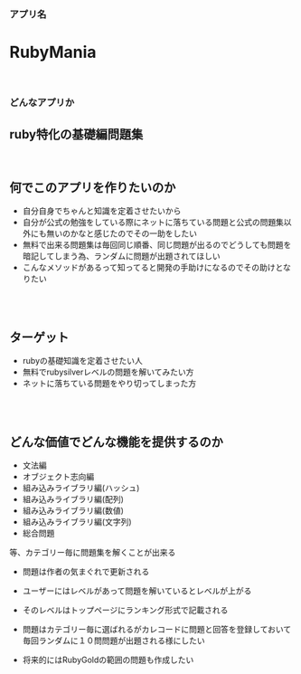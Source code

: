 ### アプリ名

# RubyMania

<br>

### どんなアプリか

## ruby特化の基礎編問題集

<br>

## 何でこのアプリを作りたいのか
- 自分自身でちゃんと知識を定着させたいから
- 自分が公式の勉強をしている際にネットに落ちている問題と公式の問題集以外にも無いのかなと感じたのでその一助をしたい
- 無料で出来る問題集は毎回同じ順番、同じ問題が出るのでどうしても問題を暗記してしまう為、ランダムに問題が出題されてほしい
- こんなメソッドがあるって知ってると開発の手助けになるのでその助けとなりたい

<br>
<br>

## ターゲット
- rubyの基礎知識を定着させたい人
- 無料でrubysilverレベルの問題を解いてみたい方
- ネットに落ちている問題をやり切ってしまった方
<br>
<br>



## どんな価値でどんな機能を提供するのか
- 文法編
- オブジェクト志向編
- 組み込みライブラリ編(ハッシュ)
- 組み込みライブラリ編(配列)
- 組み込みライブラリ編(数値)
- 組み込みライブラリ編(文字列)  
- 総合問題

等、カテゴリー毎に問題集を解くことが出来る

- 問題は作者の気まぐれで更新される

- ユーザーにはレベルがあって問題を解いているとレベルが上がる
- そのレベルはトップページにランキング形式で記載される

- 問題はカテゴリー毎に選ばれるがカレコードに問題と回答を登録しておいて毎回ランダムに１０問問題が出題される様にしたい

- 将来的にはRubyGoldの範囲の問題も作成したい